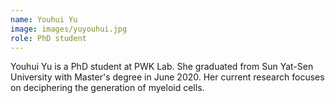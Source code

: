 ```yaml
---
name: Youhui Yu
image: images/yuyouhui.jpg
role: PhD student
---
```

Youhui Yu is a PhD student at PWK Lab. She graduated from Sun Yat-Sen University with Master's degree in June 2020. Her current research focuses on deciphering the generation of myeloid cells.
